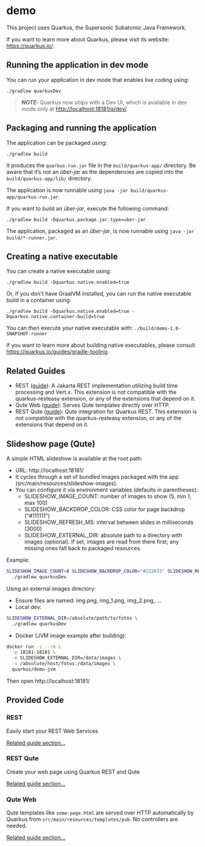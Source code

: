 # demo

This project uses Quarkus, the Supersonic Subatomic Java Framework.

If you want to learn more about Quarkus, please visit its website: <https://quarkus.io/>.

## Running the application in dev mode

You can run your application in dev mode that enables live coding using:

```shell script
./gradlew quarkusDev
```

> **_NOTE:_**  Quarkus now ships with a Dev UI, which is available in dev mode only at <http://localhost:18181/q/dev/>.

## Packaging and running the application

The application can be packaged using:

```shell script
./gradlew build
```

It produces the `quarkus-run.jar` file in the `build/quarkus-app/` directory.
Be aware that it’s not an _über-jar_ as the dependencies are copied into the `build/quarkus-app/lib/` directory.

The application is now runnable using `java -jar build/quarkus-app/quarkus-run.jar`.

If you want to build an _über-jar_, execute the following command:

```shell script
./gradlew build -Dquarkus.package.jar.type=uber-jar
```

The application, packaged as an _über-jar_, is now runnable using `java -jar build/*-runner.jar`.

## Creating a native executable

You can create a native executable using:

```shell script
./gradlew build -Dquarkus.native.enabled=true
```

Or, if you don't have GraalVM installed, you can run the native executable build in a container using:

```shell script
./gradlew build -Dquarkus.native.enabled=true -Dquarkus.native.container-build=true
```

You can then execute your native executable with: `./build/demo-1.0-SNAPSHOT-runner`

If you want to learn more about building native executables, please consult <https://quarkus.io/guides/gradle-tooling>.

## Related Guides

- REST ([guide](https://quarkus.io/guides/rest)): A Jakarta REST implementation utilizing build time processing and
  Vert.x. This extension is not compatible with the quarkus-resteasy extension, or any of the extensions that depend on
  it.
- Qute Web ([guide](https://quarkiverse.github.io/quarkiverse-docs/quarkus-qute-web/dev/index.html)): Serves Qute
  templates directly over HTTP.
- REST Qute ([guide](https://quarkus.io/guides/qute-reference#rest_integration)): Qute integration for Quarkus REST.
  This extension is not compatible with the quarkus-resteasy extension, or any of the extensions that depend on it.

## Slideshow page (Qute)

A simple HTML slideshow is available at the root path:

- URL: http://localhost:18181/
- It cycles through a set of bundled images packaged with the app (src/main/resources/slideshow-images).
- You can configure it via environment variables (defaults in parentheses):
  - SLIDESHOW_IMAGE_COUNT: number of images to show (5, min 1, max 100)
  - SLIDESHOW_BACKDROP_COLOR: CSS color for page backdrop ("#111111")
  - SLIDESHOW_REFRESH_MS: interval between slides in milliseconds (3000)
  - SLIDESHOW_EXTERNAL_DIR: absolute path to a directory with images (optional). If set, images are read from there first; any missing ones fall back to packaged resources.

Example:

```bash
SLIDESHOW_IMAGE_COUNT=8 SLIDESHOW_BACKDROP_COLOR="#222833" SLIDESHOW_REFRESH_MS=2000 \
  ./gradlew quarkusDev
```

Using an external images directory:

- Ensure files are named: img.png, img_1.png, img_2.png, ...
- Local dev:

```bash
SLIDESHOW_EXTERNAL_DIR=/absolute/path/to/fotos \
  ./gradlew quarkusDev
```

- Docker (JVM image example after building):

```bash
docker run -i --rm \
  -p 18181:18181 \
  -e SLIDESHOW_EXTERNAL_DIR=/data/images \
  -v /absolute/host/fotos:/data/images \
  quarkus/demo-jvm
```

Then open http://localhost:18181/

## Provided Code

### REST

Easily start your REST Web Services

[Related guide section...](https://quarkus.io/guides/getting-started-reactive#reactive-jax-rs-resources)

### REST Qute

Create your web page using Quarkus REST and Qute

[Related guide section...](https://quarkus.io/guides/qute#type-safe-templates)

### Qute Web

Qute templates like `some-page.html` are served over HTTP automatically by Quarkus from `src/main/resources/templates/pub`.
No controllers are needed.

[Related guide section...](https://docs.quarkiverse.io/quarkus-qute-web/dev/index.html)